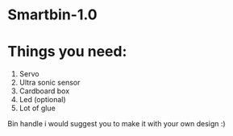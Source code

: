 # Smartbin-1.0

# Things you need:
1. Servo
2. Ultra sonic sensor
3. Cardboard box
4. Led (optional)
5. Lot of glue

Bin handle i would suggest you to make it with your own design :)
